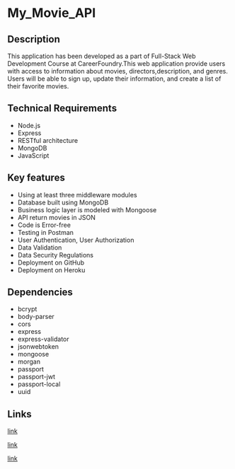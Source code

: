 # My_Movie_API

## Description

This application has been developed as a part of Full-Stack Web Development Course at CareerFoundry.This web application provide users with access to information about movies, directors,description, and genres. Users will be able to sign up, update their information, and create a list of their favorite movies.

## Technical Requirements

* Node.js
* Express
* RESTful architecture
* MongoDB
* JavaScript

## Key features

* Using at least three middleware modules
* Database built using MongoDB
* Business logic layer is modeled with Mongoose
* API return movies in JSON
* Code is Error-free
* Testing in Postman
* User Authentication, User Authorization
* Data Validation
* Data Security Regulations
* Deployment on GitHub
* Deployment on Heroku

## Dependencies

* bcrypt
* body-parser
* cors
* express
* express-validator
* jsonwebtoken
* mongoose
* morgan
* passport
* passport-jwt
* passport-local
* uuid

## Links

[link](https://my-movie-api29.herokuapp.com/#movie-api)

[link](https://my-movie-api29.herokuapp.com/static/documentation.html#documentation)

[link](https://github.com/PriyankaNirgude29/My_Movie_API.git#git-link)
